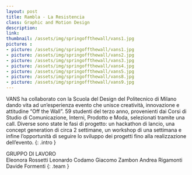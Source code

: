 ```yaml
---
layout: post
title: Rambla - La Resistencia
class: Graphic and Motion Design
description: 
link: 
thumbnail: /assets/img/springoffthewall/vans1.jpg
pictures : 
- picture: /assets/img/springoffthewall/vans1.jpg
- picture: /assets/img/springoffthewall/vans2.jpg
- picture: /assets/img/springoffthewall/vans3.jpg
- picture: /assets/img/springoffthewall/vans4.jpg
- picture: /assets/img/springoffthewall/vans5.jpg
- picture: /assets/img/springoffthewall/vans8.jpg
- picture: /assets/img/springoffthewall/vans9.jpg
---
```

VANS ha collaborato con la Scuola del Design del Politecnico di Milano dando vita ad un’esperienza evento che unisce creatività, innovazione e attitudine “Off the Wall”. 59 studenti del terzo anno, provenienti dai Corsi di Studio di Comunicazione, Interni, Prodotto e Moda, selezionati tramite una call. Diverse sono state le fasi di progetto: un hackathon di lancio, una concept generation di circa 2 settimane, un workshop di una settimana e infine l’opportunità di seguire lo sviluppo dei progetti fino alla realizzazione dell’evento.
{: .intro }

GRUPPO DI LAVORO <br>
Eleonora Rossetti Leonardo Codamo Giacomo Zambon Andrea Rigamonti Davide Formenti
{: .team }

